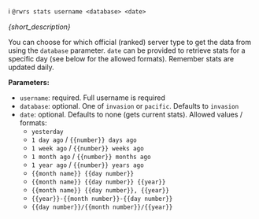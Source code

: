 :information_source:️ `@rwrs stats username <database> <date>`

_{short_description}_

You can choose for which official (ranked) server type to get the data from using the `database` parameter. `date` can be provided to retrieve stats for a specific day (see below for the allowed formats). Remember stats are updated daily.

**Parameters:**

- `username`: required. Full username is required
- `database`: optional. One of `invasion` or `pacific`. Defaults to `invasion`
- `date`: optional. Defaults to none (gets current stats). Allowed values / formats:
    - `yesterday`
    - `1 day ago` / `{{number}} days ago`
    - `1 week ago` / `{{number}} weeks ago`
    - `1 month ago` / `{{number}} months ago`
    - `1 year ago` / `{{number}} years ago`
    - `{{month name}} {{day number}}`
    - `{{month name}} {{day number}} {{year}}`
    - `{{month name}} {{day number}}, {{year}}`
    - `{{year}}-{{month number}}-{{day number}}`
    - `{{day number}}/{{month number}}/{{year}}`